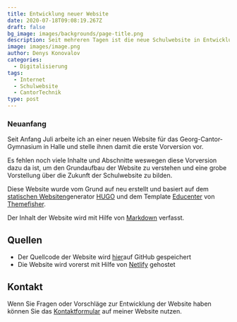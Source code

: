 ```yaml
---
title: Entwicklung neuer Website
date: 2020-07-18T09:08:19.267Z
draft: false
bg_image: images/backgrounds/page-title.png
description: Seit mehreren Tagen ist die neue Schulwebsite in Entwicklung.
image: images/image.png
author: Denys Konovalov
categories:
  - Digitalisierung
tags:
  - Internet
  - Schulwebsite
  - CantorTechnik
type: post
---
```


### Neuanfang

Seit Anfang Juli arbeite ich an einer neuen Website für das Georg-Cantor-Gymnasium in Halle und stelle ihnen damit die erste Vorversion vor.

Es fehlen noch viele Inhalte und Abschnitte weswegen diese Vorversion dazu da ist, um den Grundaufbau der Website zu verstehen und eine grobe Vorstellung über die Zukunft der Schulwebsite zu bilden.

Diese Website wurde vom Grund auf neu erstellt und basiert auf dem [statischen Websiten](https://de.wikipedia.org/wiki/Webseite#Dynamisch_generierte_statische_Webseiten)generator [HUGO](https://gohugo.io) und dem Template [Educenter](https://themes.gohugo.io/educenter-hugo) von [Themefisher](https://themefisher.com/).

Der Inhalt der Website wird mit Hilfe von [Markdown](https://de.wikipedia.org/wiki/Markdown) verfasst.

## Quellen

 * Der Quellcode der Website wird [hier](https://github.com/lxdb/gcg-website/)auf GitHub gespeichert
 * Die Website wird vorerst mit Hilfe von [Netlify](https://netlify.com) gehostet

## Kontakt

Wenn Sie Fragen oder Vorschläge zur Entwicklung der Website haben können Sie das [Kontaktformular](https://web.lxdb.de/de/#contact) auf meiner Website nutzen.
